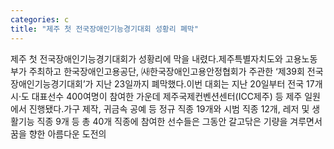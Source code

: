 ```yaml
---
categories: c
title: "제주 첫 전국장애인기능경기대회 성황리 폐막"
---
```

제주 첫 전국장애인기능경기대회가 성황리에 막을 내렸다.제주특별자치도와 고용노동부가 주최하고 한국장애인고용공단, ㈔한국장애인고용안정협회가 주관한 ‘제39회 전국장애인기능경기대회’가 지난 23일까지 폐막했다.이번 대회는 지난 20일부터 전국 17개 시·도 대표선수 400여명이 참여한 가운데 제주국제컨벤션센터(ICC제주) 등 제주 일원에서 진행됐다.가구 제작, 귀금속 공예 등 정규 직종 19개와 시범 직종 12개, 레저 및 생활기능 직종 9개 등 총 40개 직종에 참여한 선수들은 그동안 갈고닦은 기량을 겨루면서 꿈을 향한 아름다운 도전의